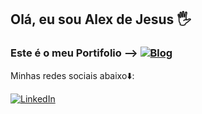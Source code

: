 ## Olá, eu sou Alex de Jesus 🖐️

### Este é o meu Portifolio --> [![Blog](https://img.shields.io/website-up-down-green-red/http/monip.org.svg)](https://www.google.com/search?q=Nao+tenho+site&oq=Nao+tenho+site&gs_lcrp=EgZjaHJvbWUyBggAEEUYOTIKCAEQLhixAxiABDIHCAIQLhiABDIHCAMQABiABDIHCAQQLhiABDIHCAUQABiABDIHCAYQABiABDIHCAcQABiABDIHCAgQLhiABNIBCDM0OTNqMGo3qAIAsAIA&sourceid=chrome&ie=UTF-8)

Minhas redes sociais abaixo⬇️:

[![LinkedIn](https://img.shields.io/badge/LinkedIn-0077B5?style=for-the-badge&logo=linkedin&logoColor=white)](https://www.linkedin.com/in/alex-de-jesus/)
